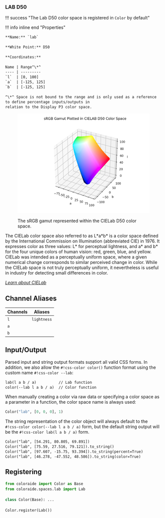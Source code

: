 ### LAB D50

!!! success "The Lab D50 color space is registered in `Color` by default"

<div class="info-container" markdown>
!!! info inline end "Properties"

    **Name:** `lab`

    **White Point:** D50

    **Coordinates:**

    Name | Range^\*^
    ---- | ---------
    `l`  | [0, 100]
    `a`  | [-125, 125]
    `b`  | [-125, 125]

    ^\*^ Space is not bound to the range and is only used as a reference to define percentage inputs/outputs in
    relation to the Display P3 color space.

<figure markdown>

![CIELab D50 3D](../images/lab-3d.png)

<figcaption markdown>
The sRGB gamut represented within the CIELab D50 color space.
</figcaption>
</figure>

The CIELab color space also referred to as L\*a\*b\* is a color space defined by the International Commission on
Illumination (abbreviated CIE) in 1976. It expresses color as three values: L\* for perceptual lightness, and a\* and
b\* for the four unique colors of human vision: red, green, blue, and yellow. CIELab was intended as a perceptually
uniform space, where a given numerical change corresponds to similar perceived change in color. While the CIELab space
is not truly perceptually uniform, it nevertheless is useful in industry for detecting small differences in color.

_[Learn about CIELab](https://en.wikipedia.org/wiki/CIELab_color_space)_
</div>

## Channel Aliases

Channels | Aliases
-------- | -------
`l`      | `lightness`
`a`      |
`b`      |

## Input/Output

Parsed input and string output formats support all valid CSS forms. In addition, we also allow the
`#!css-color color()` function format using the custom name `#!css-color --lab`:

```css-color
lab(l a b / a)          // Lab function
color(--lab l a b / a)  // Color function
```

When manually creating a color via raw data or specifying a color space as a parameter in a function, the color
space name is always used:

```py
Color("lab", [0, 0, 0], 1)
```

The string representation of the color object will always default to the `#!css-color color(--lab l a b / a)`
form, but the default string output will be the `#!css-color lab(l a b / a)` form.

```playground
Color("lab", [54.291, 80.805, 69.891])
Color("lab", [75.59, 27.516, 79.121]).to_string()
Color("lab", [97.607, -15.75, 93.394]).to_string(percent=True)
Color("lab", [46.278, -47.552, 48.586]).to_string(color=True)
```

## Registering

```py
from coloraide import Color as Base
from coloraide.spaces.lab import Lab

class Color(Base): ...

Color.register(Lab())
```
